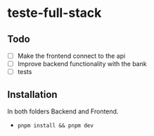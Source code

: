 # teste-full-stack

## Todo
- [ ] Make the frontend connect to the api
- [ ] Improve backend functionality with the bank
- [ ] tests

## Installation
In both folders Backend and Frontend.
- `pnpm install && pnpm dev`
